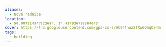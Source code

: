```yaml
---
aliases:
  - Nová radnice
location:
  - 50.087214347622684, 14.417926756384073
cover: https://lh3.googleusercontent.com/gps-cs-s/AC9h4noz2TXwGOmqOE4mndddfscDkwWaVrtgGHK51koY5Xf3px8HACOoRqo94TbJXetku7judd6gm_g7G-PCdCVOslA9Knrl1DTZkkgVi5cDFRZikdWcpBei5hqhaqnfXKXSI9pvLgWa=w408-h304-k-no
tags:
  - building
---
```

